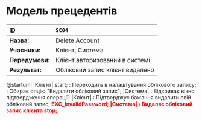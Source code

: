 # Модель прецедентів


| **ID**                 | `SC04`                                                                                                                                                                               |
| :--------------------- | :-------------------------------------------------------------------------------------------------------------------------------------------------------------------------------------------------------------------------------------- |
| **Назва:**             | Delete Account                                                                                                                                                                                                             |
| **Учасники:**          | Клієнт, Система                                                                                                                                                                                                        |
| **Передумови:**        |  Клієнт авторизований в системі<br>                                                                                                                                                    |
| **Результат:**         | Обліковий запис клієнт видалено                                                                                                                                                                                                          |
@startuml
    |Клієнт|
    start;
        : Переходить в налаштування облікового запису;
        : Обирає опцію "Видалити обліковий запис";
    |Система|
        : Відкриває вікно підтвердження операції;
    |Клієнт|
        : Підтверджує бажання видалити свій обліковий запис;
        <font color="red"><b>EXC_InvalidPassword;
    |Система|
        : Видаляє обліковий запис клієнта
    stop;



